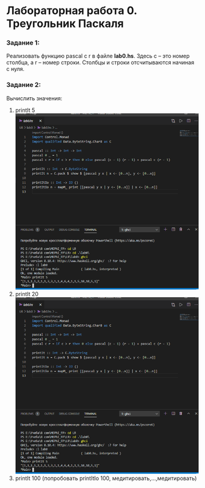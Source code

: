 # Лабораторная работа 0. Треугольник Паскаля
### Задание 1: 
Реализовать функцию pascal c r в файле __lab0.hs__. Здесь c – это номер столбца, а r – номер строки. Столбцы и строки отсчитываются начиная с нуля.  
### Задание 2: 
Вычислить значения:  
1)	printIt 5  
![img](img/task2.1.png)  
2)	printIt 20  
![img](img/task2.1.png)  
3)	printIt 100 (попробовать printItIo 100, медитировать,…,медитировать)